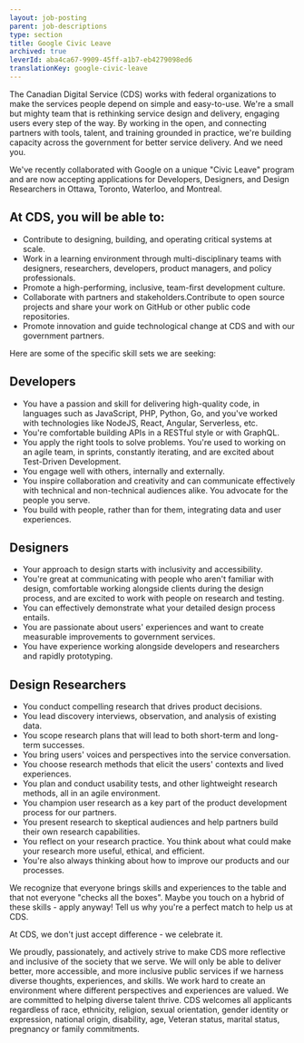 ```yaml
---
layout: job-posting
parent: job-descriptions
type: section
title: Google Civic Leave
archived: true
leverId: aba4ca67-9909-45ff-a1b7-eb4279098ed6
translationKey: google-civic-leave
---
```

The Canadian Digital Service (CDS) works with federal organizations to make the services people depend on simple and easy-to-use. We're a small but mighty team that is rethinking service design and delivery, engaging users every step of the way. By working in the open, and connecting partners with tools, talent, and training grounded in practice, we're building capacity across the government for better service delivery. And we need you.

We've recently collaborated with Google on a unique &quot;Civic Leave&quot; program and are now accepting applications for Developers, Designers, and Design Researchers in Ottawa, Toronto, Waterloo, and Montreal.

## At CDS, you will be able to:

- Contribute to designing, building, and operating critical systems at scale.
- Work in a learning environment through multi-disciplinary teams with designers, researchers, developers, product managers, and policy professionals.
- Promote a high-performing, inclusive, team-first development culture.
- Collaborate with partners and stakeholders.Contribute to open source projects and share your work on GitHub or other public code repositories.
- Promote innovation and guide technological change at CDS and with our government partners.

Here are some of the specific skill sets we are seeking:

## Developers

- You have a passion and skill for delivering high-quality code, in languages such as JavaScript, PHP, Python, Go, and you've worked with technologies like NodeJS, React, Angular, Serverless, etc.
- You're comfortable building APIs in a RESTful style or with GraphQL.
- You apply the right tools to solve problems. You're used to working on an agile team, in sprints, constantly iterating, and are excited about Test-Driven Development.
- You engage well with others, internally and externally.
- You inspire collaboration and creativity and can communicate effectively with technical and non-technical audiences alike. You advocate for the people you serve.
- You build with people, rather than for them, integrating data and user experiences.

## Designers

- Your approach to design starts with inclusivity and accessibility.
- You're great at communicating with people who aren't familiar with design, comfortable working alongside clients during the design process, and are excited to work with people on research and testing.
- You can effectively demonstrate what your detailed design process entails.
- You are passionate about users' experiences and want to create measurable improvements to government services.
- You have experience working alongside developers and researchers and rapidly prototyping.

## Design Researchers

- You conduct compelling research that drives product decisions.
- You lead discovery interviews, observation, and analysis of existing data.
- You scope research plans that will lead to both short-term and long-term successes.
- You bring users' voices and perspectives into the service conversation.
- You choose research methods that elicit the users' contexts and lived experiences.
- You plan and conduct usability tests, and other lightweight research methods, all in an agile environment.
- You champion user research as a key part of the product development process for our partners.
- You present research to skeptical audiences and help partners build their own research capabilities.
- You reflect on your research practice. You think about what could make your research more useful, ethical, and efficient.
- You're also always thinking about how to improve our products and our processes.

We recognize that everyone brings skills and experiences to the table and that not everyone &quot;checks all the boxes&quot;. Maybe you touch on a hybrid of these skills - apply anyway! Tell us why you're a perfect match to help us at CDS.

At CDS, we don't just accept difference - we celebrate it.

We proudly, passionately, and actively strive to make CDS more reflective and inclusive of the society that we serve. We will only be able to deliver better, more accessible, and more inclusive public services if we harness diverse thoughts, experiences, and skills. We work hard to create an environment where different perspectives and experiences are valued. We are committed to helping diverse talent thrive. CDS welcomes all applicants regardless of race, ethnicity, religion, sexual orientation, gender identity or expression, national origin, disability, age, Veteran status, marital status, pregnancy or family commitments.
